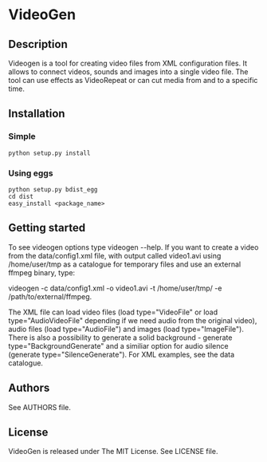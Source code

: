 VideoGen
========

Description
-----------

Videogen is a tool for creating video files from XML configuration files. It allows to connect videos, sounds and images into a single video file.
The tool can use effects as VideoRepeat or can cut media from and to a specific time.

Installation
------------

### Simple

    python setup.py install

### Using eggs

    python setup.py bdist_egg
    cd dist
    easy_install <package_name>

Getting started
---------------

To see videogen options type videogen --help. If you want to create a video from the data/config1.xml file, with output called video1.avi
using /home/user/tmp as a catalogue for temporary files and use an external ffmpeg binary, type:

videogen -c data/config1.xml -o video1.avi -t /home/user/tmp/ -e /path/to/external/ffmpeg.

The XML file can load video files (load type="VideoFile" or load type="AudioVideoFile" depending if we need audio from the original video),
audio files (load type="AudioFile") and images (load type="ImageFile"). There is also a possibility to generate
a solid background - generate type="BackgroundGenerate" and a similiar option for audio silence (generate type="SilenceGenerate").
For XML examples, see the data catalogue.

Authors
-------

See AUTHORS file.

License
-------

VideoGen is released under The MIT License. See LICENSE file.
